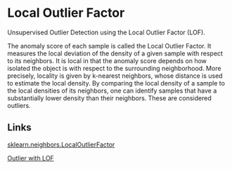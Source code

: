 # Local Outlier Factor

Unsupervised Outlier Detection using the Local Outlier Factor (LOF).

The anomaly score of each sample is called the Local Outlier Factor. It measures the local deviation of the density of a given sample with respect to its neighbors. It is local in that the anomaly score depends on how isolated the object is with respect to the surrounding neighborhood. More precisely, locality is given by k-nearest neighbors, whose distance is used to estimate the local density. By comparing the local density of a sample to the local densities of its neighbors, one can identify samples that have a substantially lower density than their neighbors. These are considered outliers.

## Links 

[sklearn.neighbors.LocalOutlierFactor](https://scikit-learn.org/stable/modules/generated/sklearn.neighbors.LocalOutlierFactor.html)

[Outlier with LOF](https://scikit-learn.org/stable/auto_examples/neighbors/plot_lof_outlier_detection.html)